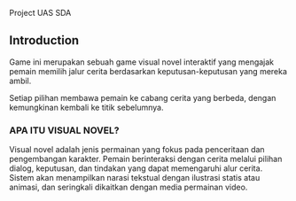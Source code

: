 Project UAS SDA

## Introduction

Game ini merupakan sebuah game visual novel interaktif yang mengajak pemain memilih jalur cerita berdasarkan keputusan-keputusan yang mereka ambil.

Setiap pilihan membawa pemain ke cabang cerita yang berbeda, dengan kemungkinan kembali ke titik sebelumnya.

### APA ITU VISUAL NOVEL?

Visual novel adalah jenis permainan yang fokus pada penceritaan dan pengembangan karakter. Pemain berinteraksi dengan cerita melalui pilihan dialog, keputusan, dan tindakan yang dapat memengaruhi alur cerita. Sistem akan menampilkan narasi tekstual dengan ilustrasi statis atau animasi, dan seringkali dikaitkan dengan media permainan video.
